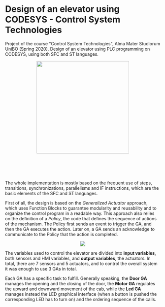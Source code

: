 # Design of an elevator using CODESYS - Control System Technologies

Project of the course "Control System Technologies", Alma Mater Studiorum UniBO (Spring 2020). Design of an elevator using PLC programming on CODESYS, using both SFC and ST languages.

<p align="center">
  <img width="300" height="300" src="https://user-images.githubusercontent.com/64502909/140430440-6710bbed-7c59-4eb3-8a2b-84fc8c641798.png">
</p>

<br/><br/>

#

The whole implementation is mostly based on the frequent use of steps, transitions, synchronizations, parallelisms and IF instructions, which are the basic elements of the SFC and ST languages.

First of all, the design is based on the *Generalized Actuator* approach, which uses Function Blocks to guarantee modularity and reusability and to organize the control program in a readable way. This approach also relies on the definition of a *Policy*, the code that defines the sequence of actions of the mechanism. The Policy first sends an event to trigger the GA, and then the GA executes the action. Later on, a GA sends an acknowledge to communicate to the Policy that the action is completed.

<p align="center">
  <img src="https://user-images.githubusercontent.com/64502909/140430707-76bb5acc-cbcb-4b72-b0fe-fe60c7aadb39.JPG">
</p>

The variables used to control the elevator are divided into **input variables**, both sensors and HMI variables, and **output variables**, the actuators. In total, there are 7 sensors and 5 actuators, and to control the overall system it was enough to use 3 GAs in total.

Each GA has a specific task to fulfill. Generally speaking, the **Door GA** manages the opening and the closing of the door, the **Motor GA** regulates the upward and downward movement of the cab, while the **Led GA** manages instead the LED graphical interface (when a button is pushed the corresponding LED has to turn on) and the ordering sequence of the calls.
